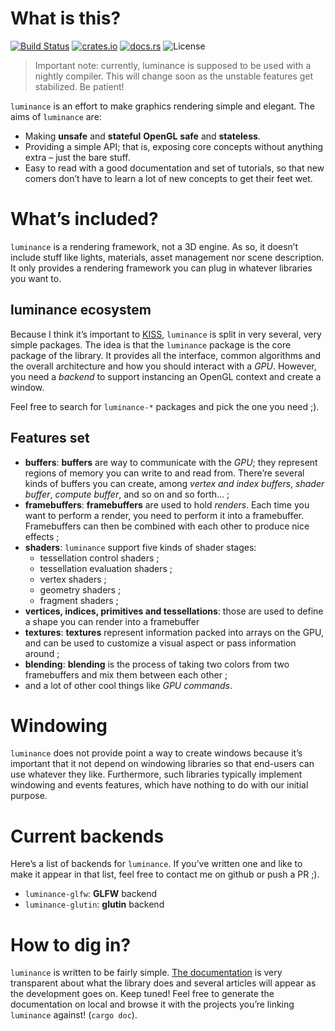 # What is this?

[![Build Status](https://travis-ci.org/phaazon/luminance-rs.svg?branch=master)](https://travis-ci.org/phaazon/luminance-rs)
[![crates.io](https://img.shields.io/crates/v/luminance.svg)](https://crates.io/crates/luminance)
[![docs.rs](https://docs.rs/luminance/badge.svg)](https://docs.rs/luminance/)
![License](https://img.shields.io/badge/license-BSD3-blue.svg?style=flat)

> Important note: currently, luminance is supposed to be used with a nightly compiler. This will
> change soon as the unstable features get stabilized. Be patient!

`luminance` is an effort to make graphics rendering simple and elegant. The aims of `luminance` are:

  - Making **unsafe** and **stateful** **OpenGL** **safe** and **stateless**.
  - Providing a simple API; that is, exposing core concepts without anything extra – just the bare
    stuff.
  - Easy to read with a good documentation and set of tutorials, so that new comers don’t have to
    learn a lot of new concepts to get their feet wet.

# What’s included?

`luminance` is a rendering framework, not a 3D engine. As so, it doesn’t include stuff like
lights, materials, asset management nor scene description. It only provides a rendering framework
you can plug in whatever libraries you want to.

## luminance ecosystem

Because I think it’s important to [KISS](https://en.wikipedia.org/wiki/KISS_principle), `luminance`
is split in very several, very simple packages. The idea is that the `luminance` package is the core
package of the library. It provides all the interface, common algorithms and the overall
architecture and how you should interact with a *GPU*. However, you need a *backend* to support
instancing an OpenGL context and create a window.

Feel free to search for `luminance-*` packages and pick the one you need ;).

## Features set

- **buffers**: **buffers** are way to communicate with the *GPU*; they represent regions of memory
  you can write to and read from. There’re several kinds of buffers you can create, among *vertex
  and index buffers*, *shader buffer*, *compute buffer*, and so on and so forth… ;
- **framebuffers**: **framebuffers** are used to hold *renders*. Each time you want to perform a
  render, you need to perform it into a framebuffer. Framebuffers can then be combined with each
  other to produce nice effects ;
- **shaders**: `luminance` support five kinds of shader stages:
  - tessellation control shaders ;
  - tessellation evaluation shaders ;
  - vertex shaders ;
  - geometry shaders ;
  - fragment shaders ;
- **vertices, indices, primitives and tessellations**: those are used to define a shape you can
  render into a framebuffer
- **textures**: **textures** represent information packed into arrays on the GPU, and can be used
  to customize a visual aspect or pass information around ;
- **blending**: **blending** is the process of taking two colors from two framebuffers and mix them
  between each other ;
- and a lot of other cool things like *GPU commands*.

# Windowing

`luminance` does not provide point a way to create windows because it’s important that it not depend
on windowing libraries so that end-users can use whatever they like. Furthermore, such libraries
typically implement windowing and events features, which have nothing to do with our initial
purpose.

# Current backends

Here’s a list of backends for `luminance`. If you’ve written one and like to make it appear in that
list, feel free to contact me on github or push a PR ;).

- `luminance-glfw`: **GLFW** backend
- `luminance-glutin`: **glutin** backend

# How to dig in?

`luminance` is written to be fairly simple. [The documentation](https://docs.rs/luminance) is very
transparent about what the library does and several articles will appear as the development goes on.
Keep tuned! Feel free to generate the documentation on local and browse it with the projects you’re
linking `luminance` against! (`cargo doc`).
